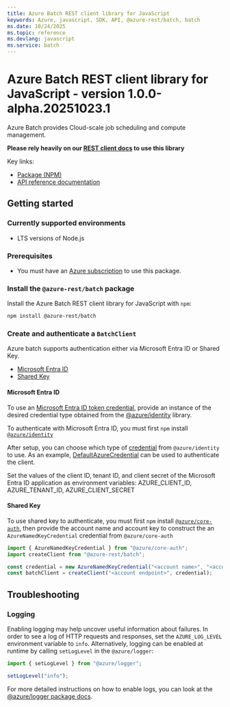 ```yaml
---
title: Azure Batch REST client library for JavaScript
keywords: Azure, javascript, SDK, API, @azure-rest/batch, batch
ms.date: 10/24/2025
ms.topic: reference
ms.devlang: javascript
ms.service: batch
---
```

# Azure Batch REST client library for JavaScript - version 1.0.0-alpha.20251023.1 


Azure Batch provides Cloud-scale job scheduling and compute management.

**Please rely heavily on our [REST client docs](https://github.com/Azure/azure-sdk-for-js/blob/main/documentation/rest-clients.md) to use this library**

Key links:

- [Package (NPM)](https://www.npmjs.com/package/@azure-rest/batch)
- [API reference documentation](https://learn.microsoft.com/javascript/api/@azure-rest/batch)

## Getting started

### Currently supported environments

- LTS versions of Node.js

### Prerequisites

- You must have an [Azure subscription](https://azure.microsoft.com/free/) to use this package.

### Install the `@azure-rest/batch` package

Install the Azure Batch REST client library for JavaScript with `npm`:

```bash
npm install @azure-rest/batch
```

### Create and authenticate a `BatchClient`

Azure batch supports authentication either via Microsoft Entra ID or Shared Key.

- [Microsoft Entra ID](#microsoft-entra-id)
- [Shared Key](#shared-key)

#### Microsoft Entra ID

To use an [Microsoft Entra ID token credential](https://github.com/Azure/azure-sdk-for-js/blob/main/sdk/identity/identity/samples/AzureIdentityExamples.md#authenticating-with-a-pre-fetched-access-token),
provide an instance of the desired credential type obtained from the
[@azure/identity](https://github.com/Azure/azure-sdk-for-js/tree/main/sdk/identity/identity#credentials) library.

To authenticate with Microsoft Entra ID, you must first `npm` install [`@azure/identity`](https://www.npmjs.com/package/@azure/identity)

After setup, you can choose which type of [credential](https://github.com/Azure/azure-sdk-for-js/tree/main/sdk/identity/identity#credentials) from `@azure/identity` to use.
As an example, [DefaultAzureCredential](https://github.com/Azure/azure-sdk-for-js/tree/main/sdk/identity/identity#defaultazurecredential)
can be used to authenticate the client.

Set the values of the client ID, tenant ID, and client secret of the Microsoft Entra ID application as environment variables:
AZURE_CLIENT_ID, AZURE_TENANT_ID, AZURE_CLIENT_SECRET

#### Shared Key

To use shared key to authenticate, you must first `npm` install [`@azure/core-auth`](https://www.npmjs.com/package/@azure/core-auth), then provide the account name and account key to construct the an `AzureNamedKeyCredential` credential from `@azure/core-auth`

```ts snippet:ReadmeSampleCreateClient_Node
import { AzureNamedKeyCredential } from "@azure/core-auth";
import createClient from "@azure-rest/batch";

const credential = new AzureNamedKeyCredential("<account name>", "<account key>");
const batchClient = createClient("<account endpoint>", credential);
```

## Troubleshooting

### Logging

Enabling logging may help uncover useful information about failures. In order to see a log of HTTP requests and responses, set the `AZURE_LOG_LEVEL` environment variable to `info`. Alternatively, logging can be enabled at runtime by calling `setLogLevel` in the `@azure/logger`:

```ts snippet:SetLogLevel
import { setLogLevel } from "@azure/logger";

setLogLevel("info");
```

For more detailed instructions on how to enable logs, you can look at the [@azure/logger package docs](https://github.com/Azure/azure-sdk-for-js/tree/main/sdk/core/logger).

